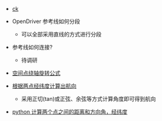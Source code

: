 - [ck](https://blog.csdn.net/qc530167365/article/details/88711563?ops_request_misc=%257B%2522request%255Fid%2522%253A%2522167577301816800222895098%2522%252C%2522scm%2522%253A%252220140713.130102334.pc%255Fall.%2522%257D&request_id=167577301816800222895098&biz_id=0&utm_medium=distribute.pc_search_result.none-task-blog-2~all~first_rank_ecpm_v1~rank_v31_ecpm-2-88711563-null-null.142^v73^insert_down3,201^v4^add_ask,239^v1^insert_chatgpt&utm_term=openDriver%20%E7%AE%97%E6%B3%95&spm=1018.2226.3001.4187)

- OpenDriver 参考线如何分段
  - 可以全部采用直线的方式进行分段
- 参考线如何连接?
  - 待调研



- [空间点绕轴旋转公式](https://blog.csdn.net/weixin_41010198/article/details/115940154?ops_request_misc=%257B%2522request%255Fid%2522%253A%2522167585832216800213036977%2522%252C%2522scm%2522%253A%252220140713.130102334.pc%255Fall.%2522%257D&request_id=167585832216800213036977&biz_id=0&utm_medium=distribute.pc_search_result.none-task-blog-2~all~first_rank_ecpm_v1~rank_v31_ecpm-1-115940154-null-null.142^v73^insert_down3,201^v4^add_ask,239^v1^insert_chatgpt&utm_term=python%20%E8%AE%A1%E7%AE%97%E7%BB%95%E6%9F%90%E4%B8%AA%E8%BD%B4%E6%97%8B%E8%BD%AC%E7%9A%84%E8%A7%92%E5%BA%A6&spm=1018.2226.3001.4187)

- [根据两点经纬度计算出航向]()
  - 采用正切(tan)或正弦、余弦等方式计算角度即可得到航向

- [python 计算两个点之间的距离和方向角，经纬度](https://blog.csdn.net/hmmwjs/article/details/106352150?ops_request_misc=%257B%2522request%255Fid%2522%253A%2522167585866316782429746903%2522%252C%2522scm%2522%253A%252220140713.130102334.pc%255Fall.%2522%257D&request_id=167585866316782429746903&biz_id=0&utm_medium=distribute.pc_search_result.none-task-blog-2~all~first_rank_ecpm_v1~rank_v31_ecpm-2-106352150-null-null.142^v73^insert_down3,201^v4^add_ask,239^v1^insert_chatgpt&utm_term=python%20%E6%A0%B9%E6%8D%AE%E4%B8%A4%E7%82%B9%E7%BB%8F%E7%BA%AC%E5%BA%A6%E8%AE%A1%E7%AE%97%E5%87%BA%E8%88%AA%E5%90%91&spm=1018.2226.3001.4187)